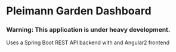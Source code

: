 # Pleimann Garden Dashboard

### Warning: This application is under heavy development.

Uses a Spring Boot REST API backend with and Angular2 frontend
